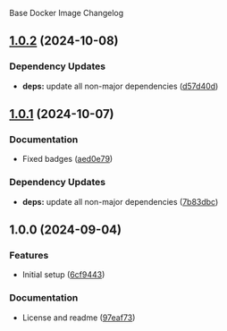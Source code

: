 Base Docker Image Changelog

## [1.0.2](https://github.com/autonomouslogic/base-image/compare/1.0.1...1.0.2) (2024-10-08)


### Dependency Updates

* **deps:** update all non-major dependencies ([d57d40d](https://github.com/autonomouslogic/base-image/commit/d57d40da3f8dcf1ea570fb1c57609f4e05bbe7b8))

## [1.0.1](https://github.com/autonomouslogic/base-image/compare/1.0.0...1.0.1) (2024-10-07)


### Documentation

* Fixed badges ([aed0e79](https://github.com/autonomouslogic/base-image/commit/aed0e7923ca2c7e89332dd67022765a1ecc7d8f2))


### Dependency Updates

* **deps:** update all non-major dependencies ([7b83dbc](https://github.com/autonomouslogic/base-image/commit/7b83dbcbe8f7cf544e1cc63b608086ccb0936470))

## 1.0.0 (2024-09-04)


### Features

* Initial setup ([6cf9443](https://github.com/autonomouslogic/base-image/commit/6cf94437adf6e0c2148f8877c732377bdd389107))


### Documentation

* License and readme ([97eaf73](https://github.com/autonomouslogic/base-image/commit/97eaf73d44da8284c4732cee436e157587cfbbfc))
